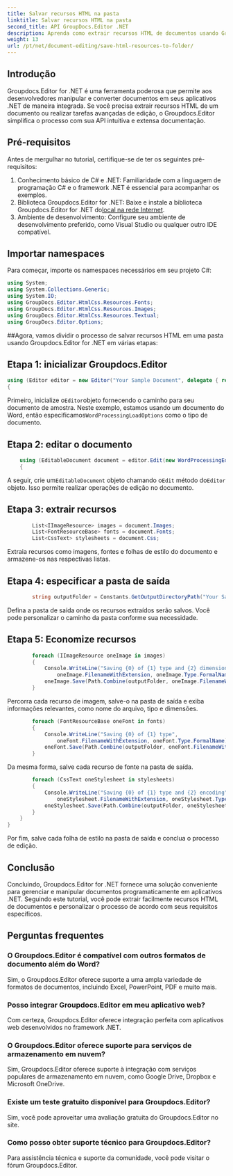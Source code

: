 ```yaml
---
title: Salvar recursos HTML na pasta
linktitle: Salvar recursos HTML na pasta
second_title: API GroupDocs.Editor .NET
description: Aprenda como extrair recursos HTML de documentos usando Groupdocs.Editor for .NET. Este tutorial abrangente fornece orientação passo a passo para desenvolvedores.
weight: 13
url: /pt/net/document-editing/save-html-resources-to-folder/
---
```

## Introdução
Groupdocs.Editor for .NET é uma ferramenta poderosa que permite aos desenvolvedores manipular e converter documentos em seus aplicativos .NET de maneira integrada. Se você precisa extrair recursos HTML de um documento ou realizar tarefas avançadas de edição, o Groupdocs.Editor simplifica o processo com sua API intuitiva e extensa documentação.
## Pré-requisitos
Antes de mergulhar no tutorial, certifique-se de ter os seguintes pré-requisitos:
1. Conhecimento básico de C# e .NET: Familiaridade com a linguagem de programação C# e o framework .NET é essencial para acompanhar os exemplos.
2.  Biblioteca Groupdocs.Editor for .NET: Baixe e instale a biblioteca Groupdocs.Editor for .NET do[local na rede Internet](https://releases.groupdocs.com/editor/net/).
3. Ambiente de desenvolvimento: Configure seu ambiente de desenvolvimento preferido, como Visual Studio ou qualquer outro IDE compatível.

## Importar namespaces
Para começar, importe os namespaces necessários em seu projeto C#:
```csharp
using System;
using System.Collections.Generic;
using System.IO;
using GroupDocs.Editor.HtmlCss.Resources.Fonts;
using GroupDocs.Editor.HtmlCss.Resources.Images;
using GroupDocs.Editor.HtmlCss.Resources.Textual;
using GroupDocs.Editor.Options;
```
##Agora, vamos dividir o processo de salvar recursos HTML em uma pasta usando Groupdocs.Editor for .NET em várias etapas:
## Etapa 1: inicializar Groupdocs.Editor
```csharp
using (Editor editor = new Editor("Your Sample Document", delegate { return new WordProcessingLoadOptions(); }))
{
```
 Primeiro, inicialize o`Editor`objeto fornecendo o caminho para seu documento de amostra. Neste exemplo, estamos usando um documento do Word, então especificamos`WordProcessingLoadOptions` como o tipo de documento.
## Etapa 2: editar o documento
```csharp
	using (EditableDocument document = editor.Edit(new WordProcessingEditOptions()))
	{
```
 A seguir, crie um`EditableDocument` objeto chamando o`Edit` método do`Editor` objeto. Isso permite realizar operações de edição no documento.
## Etapa 3: extrair recursos
```csharp
		List<IImageResource> images = document.Images;
		List<FontResourceBase> fonts = document.Fonts;
		List<CssText> stylesheets = document.Css;
```
Extraia recursos como imagens, fontes e folhas de estilo do documento e armazene-os nas respectivas listas.
## Etapa 4: especificar a pasta de saída
```csharp
		string outputFolder = Constants.GetOutputDirectoryPath("Your Sample Document");
```
Defina a pasta de saída onde os recursos extraídos serão salvos. Você pode personalizar o caminho da pasta conforme sua necessidade.
## Etapa 5: Economize recursos
```csharp
		foreach (IImageResource oneImage in images)
		{
			Console.WriteLine("Saving {0} of {1} type and {2} dimensions",
				oneImage.FilenameWithExtension, oneImage.Type.FormalName, oneImage.LinearDimensions);
			oneImage.Save(Path.Combine(outputFolder, oneImage.FilenameWithExtension));
		}
```
Percorra cada recurso de imagem, salve-o na pasta de saída e exiba informações relevantes, como nome do arquivo, tipo e dimensões.
```csharp
		foreach (FontResourceBase oneFont in fonts)
		{
			Console.WriteLine("Saving {0} of {1} type",
				oneFont.FilenameWithExtension, oneFont.Type.FormalName);
			oneFont.Save(Path.Combine(outputFolder, oneFont.FilenameWithExtension));
		}
```
Da mesma forma, salve cada recurso de fonte na pasta de saída.
```csharp
		foreach (CssText oneStylesheet in stylesheets)
		{
			Console.WriteLine("Saving {0} of {1} type and {2} encoding",
				oneStylesheet.FilenameWithExtension, oneStylesheet.Type.FormalName, oneStylesheet.Encoding);
			oneStylesheet.Save(Path.Combine(outputFolder, oneStylesheet.FilenameWithExtension));
		}
	}
}
```
Por fim, salve cada folha de estilo na pasta de saída e conclua o processo de edição.

## Conclusão
Concluindo, Groupdocs.Editor for .NET fornece uma solução conveniente para gerenciar e manipular documentos programaticamente em aplicativos .NET. Seguindo este tutorial, você pode extrair facilmente recursos HTML de documentos e personalizar o processo de acordo com seus requisitos específicos.
## Perguntas frequentes
### O Groupdocs.Editor é compatível com outros formatos de documento além do Word?
Sim, o Groupdocs.Editor oferece suporte a uma ampla variedade de formatos de documentos, incluindo Excel, PowerPoint, PDF e muito mais.
### Posso integrar Groupdocs.Editor em meu aplicativo web?
Com certeza, Groupdocs.Editor oferece integração perfeita com aplicativos web desenvolvidos no framework .NET.
### O Groupdocs.Editor oferece suporte para serviços de armazenamento em nuvem?
Sim, Groupdocs.Editor oferece suporte à integração com serviços populares de armazenamento em nuvem, como Google Drive, Dropbox e Microsoft OneDrive.
### Existe um teste gratuito disponível para Groupdocs.Editor?
Sim, você pode aproveitar uma avaliação gratuita do Groupdocs.Editor no site.
### Como posso obter suporte técnico para Groupdocs.Editor?
Para assistência técnica e suporte da comunidade, você pode visitar o fórum Groupdocs.Editor.